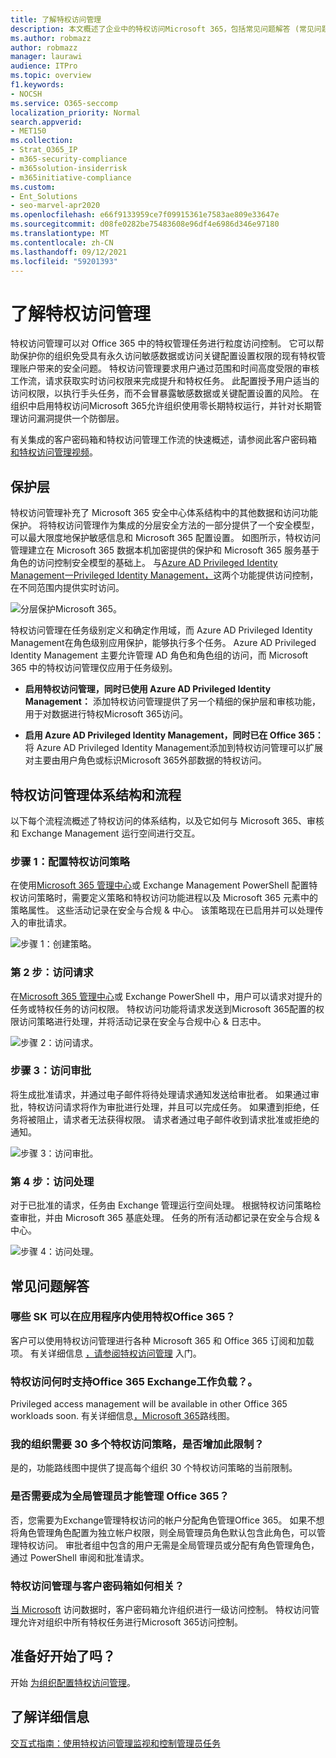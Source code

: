 ```yaml
---
title: 了解特权访问管理
description: 本文概述了企业中的特权访问Microsoft 365，包括常见问题解答 (常见问题) 。
ms.author: robmazz
author: robmazz
manager: laurawi
audience: ITPro
ms.topic: overview
f1.keywords:
- NOCSH
ms.service: O365-seccomp
localization_priority: Normal
search.appverid:
- MET150
ms.collection:
- Strat_O365_IP
- m365-security-compliance
- m365solution-insiderrisk
- m365initiative-compliance
ms.custom:
- Ent_Solutions
- seo-marvel-apr2020
ms.openlocfilehash: e66f9133959ce7f09915361e7583ae809e33647e
ms.sourcegitcommit: d08fe0282be75483608e96df4e6986d346e97180
ms.translationtype: MT
ms.contentlocale: zh-CN
ms.lasthandoff: 09/12/2021
ms.locfileid: "59201393"
---
```

# <a name="learn-about-privileged-access-management"></a>了解特权访问管理

特权访问管理可以对 Office 365 中的特权管理任务进行粒度访问控制。 它可以帮助保护你的组织免受具有永久访问敏感数据或访问关键配置设置权限的现有特权管理账户带来的安全问题。 特权访问管理要求用户通过范围和时间高度受限的审核工作流，请求获取实时访问权限来完成提升和特权任务。 此配置授予用户适当的访问权限，以执行手头任务，而不会冒暴露敏感数据或关键配置设置的风险。 在组织中启用特权访问Microsoft 365允许组织使用零长期特权运行，并针对长期管理访问漏洞提供一个防御层。

有关集成的客户密码箱和特权访问管理工作流的快速概述，请参阅此客户密码箱 [和特权访问管理视频](https://go.microsoft.com/fwlink/?linkid=2066800)。

## <a name="layers-of-protection"></a>保护层

特权访问管理补充了 Microsoft 365 安全中心体系结构中的其他数据和访问功能保护。 将特权访问管理作为集成的分层安全方法的一部分提供了一个安全模型，可以最大限度地保护敏感信息和 Microsoft 365 配置设置。 如图所示，特权访问管理建立在 Microsoft 365 数据本机加密提供的保护和 Microsoft 365 服务基于角色的访问控制安全模型的基础上。 与[Azure AD Privileged Identity Management一Privileged Identity Management，](/azure/active-directory/active-directory-privileged-identity-management-configure)这两个功能提供访问控制，在不同范围内提供实时访问。

![分层保护Microsoft 365。](../media/pam-layered-protection.png)

特权访问管理在任务级别定义和确定作用域，而 Azure AD Privileged Identity Management在角色级别应用保护，能够执行多个任务。 Azure AD Privileged Identity Management 主要允许管理 AD 角色和角色组的访问，而 Microsoft 365 中的特权访问管理仅应用于任务级别。

- **启用特权访问管理，同时已使用 Azure AD Privileged Identity Management：** 添加特权访问管理提供了另一个精细的保护层和审核功能，用于对数据进行特权Microsoft 365访问。

- **启用 Azure AD Privileged Identity Management，同时已在 Office 365：** 将 Azure AD Privileged Identity Management添加到特权访问管理可以扩展对主要由用户角色或标识Microsoft 365外部数据的特权访问。  

## <a name="privileged-access-management-architecture-and-process-flow"></a>特权访问管理体系结构和流程

以下每个流程流概述了特权访问的体系结构，以及它如何与 Microsoft 365、审核和 Exchange Management 运行空间进行交互。

### <a name="step-1-configure-a-privileged-access-policy"></a>步骤 1：配置特权访问策略

在使用[Microsoft 365 管理中心](https://admin.microsoft.com)或 Exchange Management PowerShell 配置特权访问策略时，需要定义策略和特权访问功能进程以及 Microsoft 365 元素中的策略属性。 这些活动记录在安全与合规 &amp; 中心。 该策略现在已启用并可以处理传入的审批请求。

![步骤 1：创建策略。](../media/pam-step1-policy-creation.jpg)

### <a name="step-2-access-request"></a>第 2 步：访问请求

在[Microsoft 365 管理中心](https://admin.microsoft.com)或 Exchange PowerShell 中，用户可以请求对提升的任务或特权任务的访问权限。 特权访问功能将请求发送到Microsoft 365配置的权限访问策略进行处理，并将活动记录在安全与合规中心 &amp; 日志中。

![步骤 2：访问请求。](../media/pam-step2-access-request.jpg)

### <a name="step-3-access-approval"></a>步骤 3：访问审批

将生成批准请求，并通过电子邮件将待处理请求通知发送给审批者。 如果通过审批，特权访问请求将作为审批进行处理，并且可以完成任务。 如果遭到拒绝，任务将被阻止，请求者无法获得权限。 请求者通过电子邮件收到请求批准或拒绝的通知。

![步骤 3：访问审批。](../media/pam-step3-access-approval.jpg)

### <a name="step-4-access-processing"></a>第 4 步：访问处理

对于已批准的请求，任务由 Exchange 管理运行空间处理。 根据特权访问策略检查审批，并由 Microsoft 365 基底处理。 任务的所有活动都记录在安全与合规 &amp; 中心。

![步骤 4：访问处理。](../media/pam-step4-access-processing.jpg)

## <a name="frequently-asked-questions"></a>常见问题解答

### <a name="what-skus-can-use-privileged-access-in-office-365"></a>哪些 SK 可以在应用程序内使用特权Office 365？

客户可以使用特权访问管理进行各种 Microsoft 365 和 Office 365 订阅和加载项。 有关详细信息 [，请参阅特权访问管理](privileged-access-management-configuration.md) 入门。

### <a name="when-will-privileged-access-support-office-365-workloads-beyond-exchange"></a>特权访问何时支持Office 365 Exchange工作负载？。

Privileged access management will be available in other Office 365 workloads soon. 有关详细信息[，Microsoft 365](https://www.microsoft.com/microsoft-365/roadmap)路线图。

### <a name="my-organization-needs-more-than-30-privileged-access-policies-will-this-limit-be-increased"></a>我的组织需要 30 多个特权访问策略，是否增加此限制？

是的，功能路线图中提供了提高每个组织 30 个特权访问策略的当前限制。

### <a name="do-i-need-to-be-a-global-admin-to-manage-privileged-access-in-office-365"></a>是否需要成为全局管理员才能管理 Office 365？

否，您需要为Exchange管理特权访问的帐户分配角色管理Office 365。 如果不想将角色管理角色配置为独立帐户权限，则全局管理员角色默认包含此角色，可以管理特权访问。 审批者组中包含的用户无需是全局管理员或分配有角色管理角色，通过 PowerShell 审阅和批准请求。

### <a name="how-is-privileged-access-management-related-to-customer-lockbox"></a>特权访问管理与客户密码箱如何相关？

[当 Microsoft](/office365/admin/manage/customer-lockbox-requests) 访问数据时，客户密码箱允许组织进行一级访问控制。 特权访问管理允许对组织中所有特权任务进行Microsoft 365访问控制。

## <a name="ready-to-get-started"></a>准备好开始了吗？

开始 [为组织配置特权访问管理](privileged-access-management-configuration.md)。

## <a name="learn-more"></a>了解详细信息

[交互式指南：使用特权访问管理监视和控制管理员任务](https://content.cloudguides.com/guides/Privileged%20Access%20Management)
